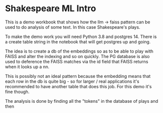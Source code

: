 # Shakespeare ML Intro 

This is a demo workbook that shows how the llm -> faiss pattern can be used to do analysis of some text. In this case Shakespeare's plays. 

To make the demo work you will need Python 3.8 and postgres 14. There is a create table string in the notebook that will get postgres up and going. 

The idea is to create a db of the embeddings so as to be able to play with FAISS and alter the indexing and so on quickly. The PG database is also used to deference the FAISS matches via the id field that FAISS returns when it looks up a nn. 

This is possibly not an ideal pattern because the embedding means that each row in the db is quite big - so for larger / real applications it's recommended to have another table that does this job. For this demo it's fine though. 

The analysis is done by finding all the "tokens" in the database of plays and then 
